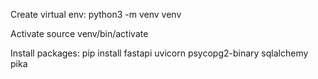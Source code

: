 Create virtual env:
python3 -m venv venv

Activate 
source venv/bin/activate

Install packages:
pip install fastapi uvicorn psycopg2-binary sqlalchemy pika


